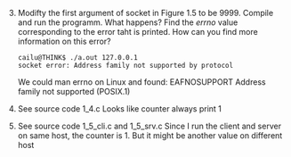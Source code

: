3.  Modifty the first argument of socket in Figure 1.5 to be 9999. Compile and run the programm. What happens? Find the *errno* value corresponding to the error taht is printed. How can you find more information on this error?

        cailu@THINK$ ./a.out 127.0.0.1
        socket error: Address family not supported by protocol

    We could man errno on Linux and found:
        EAFNOSUPPORT    Address family not supported (POSIX.1)

4. See source code 1_4.c 
    Looks like counter always print 1

5. See source code 1_5_cli.c and 1_5_srv.c
    Since I run the client and server on same host, the counter is 1. But it might be another value on different host


